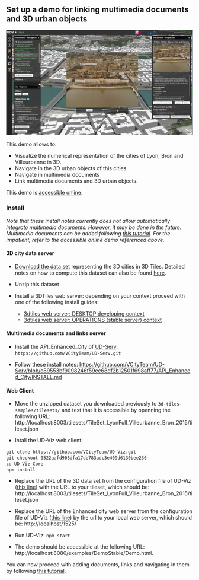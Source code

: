 ## Set up a demo for linking multimedia documents and 3D urban objects

![Documents Links example](Images/IHM-Screenshot.png)

This demo allows to:

* Visualize the numerical representation of the cities of Lyon, Bron and Villeurbanne in 3D.
* Navigate in the 3D urban objects of this cities
* Navigate in multimedia documents
* Link multimedia documents and 3D urban objects.

This demo is [accessible online](http://rict.liris.cnrs.fr/UDVDemo/UDV/UDV-Core/examples/DemoStable/Demo.html).

### Install

*Note that these install notes currently does not allow automatically integrate multimedia documents. However, it may be done in the future. Multimedia documents can be added following [this tutorial](https://github.com/VCityTeam/UD-Viz/blob/master/doc/UserDoc/ContributeData.md). For the impatient, refer to the accessible online demo referenced above.*

#### 3D city data server

* [Download the data set](https://doi.org/10.5281/zenodo.3606733) representing the 3D cities in 3D Tiles. Detailed notes on how to compute this dataset can also be found [here](../../Computations/ComputeLyonVilleurbanneBron2015/Readme.md).

* Unzip this dataset

* Install a 3DTiles web server: depending on your context proceed with one of
the following install guides:
  * [3dtiles web server: DESKTOP developing context](../../ExternalComponents/3DTilesSamples/Install3dTilesNodeBasedWebServer.md)
   * [3dtiles web server: OPERATIONS (stable server) context](../../ExternalComponents/ApacheServer/InstallDebianApacheServer.md)

#### Multimedia documents and links server

* Install the API_Enhanced_City of  [UD-Serv](https://github.com/VCityTeam/UD-Serv): `https://github.com/VCityTeam/UD-Serv.git`

* Follow these install notes: https://github.com/VCityTeam/UD-Serv/blob/c89553bf9098246f59ec68df2b12501f698aff77/API_Enhanced_City/INSTALL.md

#### Web Client

* Move the unzipped dataset you downloaded previously to `3d-tiles-samples/tilesets/` and test that it is accessible by openning the following URL: http://localhost:8003/tilesets/TileSet_LyonFull_Villeurbanne_Bron_2015/tileset.json

* Intall the UD-Viz web client:

````
git clone https://github.com/VCityTeam/UD-Viz.git
git checkout 0522aafd908dfa17de783adc3e409d6130bee236
cd UD-Viz-Core
npm install
````

* Replace the URL of the 3D data set from the configuration file of UD-Viz ([this line](https://github.com/VCityTeam/UD-Viz/blob/0522aafd908dfa17de783adc3e409d6130bee236/UD-Viz-Core/examples/data/config/generalDemoConfig.json#L71)) with the URL to your tileset, which should be: http://localhost:8003/tilesets/TileSet_LyonFull_Villeurbanne_Bron_2015/tileset.json

* Replace the URL of the Enhanced city web server from the configuration file of UD-Viz ([this line](https://github.com/VCityTeam/UD-Viz/blob/0522aafd908dfa17de783adc3e409d6130bee236/UD-Viz-Core/examples/data/config/generalDemoConfig.json#L5)) by the url to your local web server, which should be: http://localhost/1525/

* Run UD-Viz: `npm start`

* The demo should be accessible at the following URL: http://localhost:8080/examples/DemoStable/Demo.html.

You can now proceed with adding documents, links and navigating in them by following [this tutorial](https://github.com/VCityTeam/UD-Viz/blob/master/doc/UserDoc/ContributeData.md).
